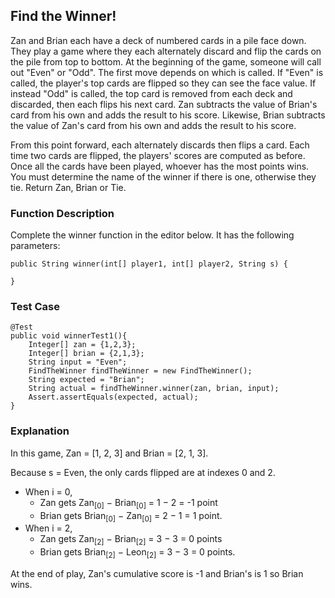 ## Find the Winner!

Zan and Brian each have a deck of numbered cards in a pile face down. 
They play a game where they each alternately discard and flip the cards on the pile from top to bottom. 
At the beginning of the game, someone will call out "Even" or "Odd". The first move depends on which is called. 
If "Even" is called, the player's top cards are flipped so they can see the face value. 
If instead "Odd" is called, the top card is removed from each deck and discarded, then each flips his next card. 
Zan subtracts the value of Brian's card from his own and adds the result to his score. 
Likewise, Brian subtracts the value of Zan's card from his own and adds the result to his score.

 

From this point forward, each alternately discards then flips a card.
Each time two cards are flipped, the players' scores are computed as before. 
Once all the cards have been played, whoever has the most points wins. 
You must determine the name of the winner if there is one, otherwise they tie.  Return Zan, Brian or Tie.

 

### Function Description

Complete the winner function in the editor below. It has the following parameters:

```
public String winner(int[] player1, int[] player2, String s) {

}
```

### Test Case

```
@Test
public void winnerTest1(){
    Integer[] zan = {1,2,3};
    Integer[] brian = {2,1,3};
    String input = "Even";
    FindTheWinner findTheWinner = new FindTheWinner();
    String expected = "Brian";
    String actual = findTheWinner.winner(zan, brian, input);
    Assert.assertEquals(expected, actual);
}
```

### Explanation

In this game, Zan = [1, 2, 3] and Brian = [2, 1, 3]. 

Because s = Even, the only cards flipped are at indexes 0 and 2.

* When i = 0, 
	* Zan gets Zan<sub>[0]</sub> − Brian<sub>[0]</sub> = 1 − 2 = -1 point 
	* Brian gets Brian<sub>[0]</sub> − Zan<sub>[0]</sub> = 2 − 1 = 1 point.
* When i = 2, 
	* Zan gets Zan<sub>[2]</sub> − Brian<sub>[2]</sub> = 3 − 3 = 0 points 
	* Brian gets Brian<sub>[2]</sub> − Leon<sub>[2]</sub> = 3 − 3 = 0 points.

At the end of play, Zan's cumulative score is -1 and Brian's is 1 so Brian wins.